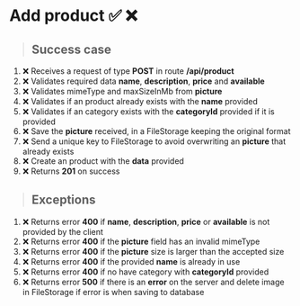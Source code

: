 # Add product ✅ ❌

> ## Success case

01. ❌ Receives a request of type **POST** in route **/api/product**
00. ❌ Validates required data **name**, **description**, **price** and **available**
00. ❌ Validates mimeType and maxSizeInMb from **picture**
00. ❌ Validates if an product already exists with the **name** provided
00. ❌ Validates if an category exists with the **categoryId** provided if it is provided
00. ❌ Save the **picture** received, in a FileStorage keeping the original format
00. ❌ Send a unique key to FileStorage to avoid overwriting an **picture** that already exists
00. ❌ Create an product with the **data** provided
00. ❌ Returns **201** on success

> ## Exceptions

01. ❌ Returns error **400** if **name**, **description**, **price** or **available** is not provided by the client
00. ❌ Returns error **400** if the **picture** field has an invalid mimeType
00. ❌ Returns error **400** if the **picture** size is larger than the accepted size
00. ❌ Returns error **400** if the provided **name** is already in use
00. ❌ Returns error **400** if no have category with **categoryId** provided
00. ❌ Returns error **500** if there is an **error** on the server and delete image in FileStorage if error is when saving to database
